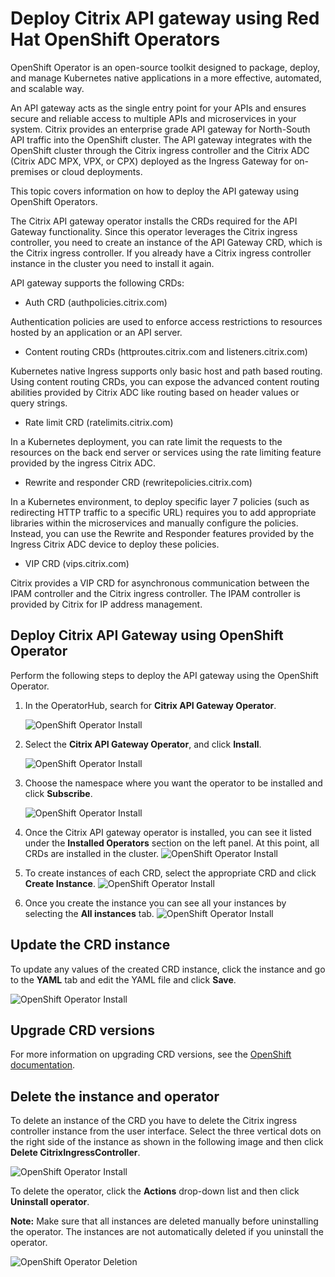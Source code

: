 # Deploy Citrix API gateway using Red Hat OpenShift Operators

OpenShift Operator is an open-source toolkit designed to package, deploy, and manage Kubernetes native applications in a more effective, automated, and scalable way.

An API gateway acts as the single entry point for your APIs and ensures secure and reliable access to multiple APIs and microservices in your system. Citrix provides an enterprise grade API gateway for North-South API traffic into the OpenShift cluster. The API gateway integrates with the OpenShift cluster through the Citrix ingress controller and the Citrix ADC (Citrix ADC MPX, VPX, or CPX) deployed as the Ingress Gateway for on-premises or cloud deployments.

This topic covers information on how to deploy the API gateway using OpenShift Operators.

The Citrix API gateway operator installs the CRDs required for the API Gateway functionality. Since this operator leverages the Citrix ingress controller, you need to create an instance of the API Gateway CRD, which is the Citrix ingress controller. If you already have a Citrix ingress controller instance in the cluster you need to install it again.

API gateway supports the following CRDs:

- Auth CRD (authpolicies.citrix.com)

Authentication policies are used to enforce access restrictions to resources hosted by an application or an API server.

- Content routing CRDs (httproutes.citrix.com and listeners.citrix.com)

Kubernetes native Ingress supports only basic host and path based routing.
Using content routing CRDs, you can expose the advanced content routing abilities provided by Citrix ADC like routing based on header values or query strings.

- Rate limit CRD (ratelimits.citrix.com)

In a Kubernetes deployment, you can rate limit the requests to the resources on the back end server or services using the rate limiting feature provided by the ingress Citrix ADC.

- Rewrite and responder CRD (rewritepolicies.citrix.com)

In a Kubernetes environment, to deploy specific layer 7 policies (such as redirecting HTTP traffic to a specific URL) requires you to add appropriate libraries within the microservices and manually configure the policies. Instead, you can use the Rewrite and Responder features provided by the Ingress Citrix ADC device to deploy these policies.

- VIP CRD (vips.citrix.com)

Citrix provides a VIP CRD for asynchronous communication between the IPAM controller and the Citrix ingress controller. The IPAM controller is provided by Citrix for IP address management.

## Deploy Citrix API Gateway using OpenShift Operator

Perform the following steps to deploy the API gateway using the OpenShift Operator.

1. In the OperatorHub, search for **Citrix API Gateway Operator**.
   
   ![OpenShift Operator Install](../media/openshift-api1.png)
2. Select the **Citrix API Gateway Operator**, and click **Install**.

    ![OpenShift Operator Install](../media/openshift-api2.png)

3. Choose the namespace where you want the operator to be installed and click **Subscribe**.

    ![OpenShift Operator Install](../media/openshift-api3.png)

4. Once the Citrix API gateway operator is installed, you can see it listed under the **Installed Operators** section on the left panel. At this point, all CRDs are installed in the cluster.
    ![OpenShift Operator Install](../media/openshift-api4.png)

5. To create instances of each CRD, select the appropriate CRD and click **Create Instance**.
    ![OpenShift Operator Install](../media/openshift-api5.png)

6. Once you create the instance you can see all your instances by selecting the **All instances** tab.
    ![OpenShift Operator Install](../media/openshift-api6.png)

## Update the CRD instance

To update any values of the created CRD instance, click the instance and go to the **YAML** tab and edit the YAML file and click **Save**.

![OpenShift Operator Install](../media/openshift-api7.png)

## Upgrade CRD versions

For more information on upgrading CRD versions, see the [OpenShift documentation](https://access.redhat.com/documentation/en-us/openshift_container_platform/4.3/html/operators/understanding-the-operator-lifecycle-manager-olm#olm-dependency-resolution-crd-upgrades_olm-understanding-dependency-resolution).

## Delete the instance and operator

To delete an instance of the CRD you have to delete the Citrix ingress controller instance from the user interface. Select the three vertical dots on the right side of the instance as shown in the following image and then click **Delete CitrixIngressController**.

![OpenShift Operator Install](../media/openshift-api8.png)

To delete the operator, click the **Actions** drop-down list and then click **Uninstall operator**.

**Note:** Make sure that all instances are deleted manually before uninstalling the operator. The instances are not automatically deleted if you uninstall the operator.

![OpenShift Operator Deletion](../media/openshift-api9.png)
